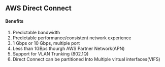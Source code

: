 ## AWS Direct Connect

#### Benefits
1. Predictable bandwidth
2. Predictable performance/consistent network experience
3. 1 Gbps or 10 Gbps, multiple port
4. Less than 1GBps thourgh AWS Partner Network(APN)
5. Support for VLAN Trunking (802.1Q)
6. Direct Connect can be partitioned Into Multiple virtual interfaces(VIFS)
